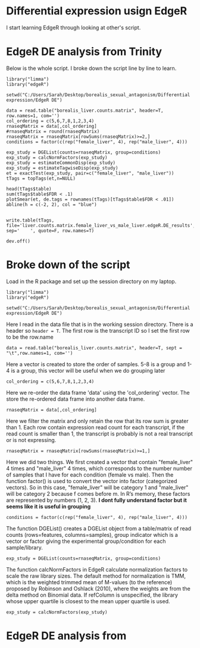 # Differential expression usign EdgeR
I start learning EdgeR through looking at other's script.

# EdgeR DE analysis from Trinity
Below is the whole script. I broke down the script line by line to learn. 
```
library("limma")
library("edgeR")

setwd("C:/Users/Sarah/Desktop/borealis_sexual_antagonism/Differential expression/EdgeR DE")

data = read.table("borealis_liver.counts.matrix", header=T, row.names=1, com='')
col_ordering = c(5,6,7,8,1,2,3,4)
rnaseqMatrix = data[,col_ordering]
#rnaseqMatrix = round(rnaseqMatrix)
rnaseqMatrix = rnaseqMatrix[rowSums(rnaseqMatrix)>=2,]
conditions = factor(c(rep("female_liver", 4), rep("male_liver", 4)))

exp_study = DGEList(counts=rnaseqMatrix, group=conditions)
exp_study = calcNormFactors(exp_study)
exp_study = estimateCommonDisp(exp_study)
exp_study = estimateTagwiseDisp(exp_study)
et = exactTest(exp_study, pair=c("female_liver", "male_liver"))
tTags = topTags(et,n=NULL)

head(tTags$table)
sum(tTags$table$FDR < .1)
plotSmear(et, de.tags = rownames(tTags)[tTags$table$FDR < .01])
abline(h = c(-2, 2), col = "blue")


write.table(tTags, file='liver.counts.matrix.female_liver_vs_male_liver.edgeR.DE_results', sep='	', quote=F, row.names=T)

dev.off()
```
# Broke down of the script
Load in the R package and set up the session directory on my laptop.
```
library("limma")
library("edgeR")

setwd("C:/Users/Sarah/Desktop/borealis_sexual_antagonism/Differential expression/EdgeR DE")
```
Here I read in the data file that is in the working session directory. There is a header so `header = T`. The first row is the transcript ID so I set the first row to be the row.name 
```
data = read.table("borealis_liver.counts.matrix", header=T, sept = "\t",row.names=1, com='')
```
Here a vector is created to store the order of samples. 5-8 is a group and 1-4 is a group, this vector will be useful when we do grouping later
```
col_ordering = c(5,6,7,8,1,2,3,4)
```
Here we re-order the data frame 'data' using the 'col_ordering' vector. The store the re-ordered data frame into another data frame. 
```
rnaseqMatrix = data[,col_ordering]
```
Here we filter the matrix and only retain the row that its row sum is greater than 1. Each row contain expression read count for each transcript, if the read count is smaller than 1, the transcript is probably is not a real transcript or is not expressing. 
```
rnaseqMatrix = rnaseqMatrix[rowSums(rnaseqMatrix)>=1,]
```
Here we did two things. We first created a vector that contain "female_liver" 4 times and "male_liver" 4 times, which corresponds to the number number of samples that I have for each condition (female vs male). Then the function factor() is used to convert the vector into factor (categorized vectors). So in this case, "female_liver" will be category 1 and "male_liver" will be category 2 because f comes before m.  In R’s memory, these factors are represented by numbers (1, 2, 3). **I dont fully understand factor but it seems like it is useful in grouping** 
```
conditions = factor(c(rep("female_liver", 4), rep("male_liver", 4)))
```
The function DGEList() creates a DGEList object from a table/matrix of read counts (rows=features, columns=samples), 
group indicator which is a vector or factor giving the experimental group/condition for each sample/library.
```
exp_study = DGEList(counts=rnaseqMatrix, group=conditions)
```
The function calcNormFactors in EdgeR calculate normalization factors to scale the raw library sizes. The default method for normalization is TMM, which is the weighted trimmed mean of M-values (to the reference) proposed by Robinson and Oshlack (2010), where the weights are from the delta method on Binomial data. If refColumn is unspecified, the library whose upper quartile is closest to the mean upper quartile is used.
```
exp_study = calcNormFactors(exp_study)
```


# EdgeR DE analysis from 
